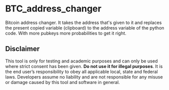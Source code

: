 # BTC_address_changer

Bitcoin address changer. It takes the address that's given to it and replaces the present copied variable (clipboard) to the address variable of the python code. With more pubkeys more probabilities to get it right.

## Disclaimer

This tool is only for testing and academic purposes and can only be used where strict consent has been given. **Do not use it for illegal purposes**. It is the end user’s responsibility to obey all applicable local, state and federal laws. Developers assume no liability and are not responsible for any misuse or damage caused by this tool and software in general.
